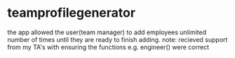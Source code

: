 # teamprofilegenerator

the app allowed the user(team manager) to add employees unlimited number of times until they are ready to finish adding.
note:
recieved support from my TA's with ensuring the functions e.g. engineer() were correct
